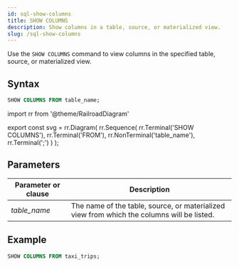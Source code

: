 ```yaml
---
id: sql-show-columns
title: SHOW COLUMNS
description: Show columns in a table, source, or materialized view.
slug: /sql-show-columns
---
```

<head>
  <link rel="canonical" href="https://docs.risingwave.com/docs/current/sql-show-columns/" />
</head>

Use the `SHOW COLUMNS` command to view columns in the specified table, source, or materialized view.

## Syntax

```sql
SHOW COLUMNS FROM table_name;
```


import rr from '@theme/RailroadDiagram'

export const svg = rr.Diagram(
    rr.Sequence(
        rr.Terminal('SHOW COLUMNS'),
        rr.Terminal('FROM'),
        rr.NonTerminal('table_name'),
        rr.Terminal(';')
    )
);

<drawer SVG={svg} />



## Parameters
|Parameter or clause        | Description           |
|---------------------------|-----------------------|
|*table_name*                    |The name of the table, source, or materialized view from which the columns will be listed.|


## Example
```sql
SHOW COLUMNS FROM taxi_trips;
```